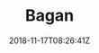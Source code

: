 ---
title: "Bagan"
date: 2018-11-17T08:26:41Z
draft: false
description: ""
type: post
region: "Southeast Asia"
country: "Burma (Myanmar)"
imgDir: "burma/bagan/"
---